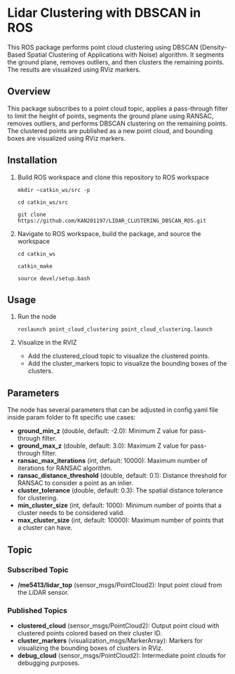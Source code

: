 # Lidar Clustering with DBSCAN in ROS
This ROS package performs point cloud clustering using DBSCAN (Density-Based Spatial Clustering of Applications with Noise) algorithm. It segments the ground plane, removes outliers, and then clusters the remaining points. The results are visualized using RViz markers.

## Overview
This package subscribes to a point cloud topic, applies a pass-through filter to limit the height of points, segments the ground plane using RANSAC, removes outliers, and performs DBSCAN clustering on the remaining points. The clustered points are published as a new point cloud, and bounding boxes are visualized using RViz markers.

## Installation
1. Build ROS workspace and clone this repository to ROS workspace

       mkdir ~catkin_ws/src -p

       cd catkin_ws/src

       git clone https://github.com/KAN201197/LIDAR_CLUSTERING_DBSCAN_ROS.git

2. Navigate to ROS workspace, build the package, and source the workspace

       cd catkin_ws

       catkin_make

       source devel/setup.bash

## Usage
1. Run the node

       roslaunch point_cloud_clustering point_cloud_clustering.launch

2. Visualize in the RVIZ
   
   - Add the clustered_cloud topic to visualize the clustered points.
   - Add the cluster_markers topic to visualize the bounding boxes of the clusters.

## Parameters
The node has several parameters that can be adjusted in config.yaml file inside param folder to fit specific use cases:

- **ground_min_z** (double, default: -2.0): Minimum Z value for pass-through filter.
- **ground_max_z** (double, default: 3.0): Maximum Z value for pass-through filter.
- **ransac_max_iterations** (int, default: 10000): Maximum number of iterations for RANSAC algorithm.
- **ransac_distance_threshold** (double, default: 0.1): Distance threshold for RANSAC to consider a point as an inlier.
- **cluster_tolerance** (double, default: 0.3): The spatial distance tolerance for clustering.
- **min_cluster_size** (int, default: 1000): Minimum number of points that a cluster needs to be considered valid.
- **max_cluster_size** (int, default: 10000): Maximum number of points that a cluster can have.

## Topic

### Subscribed Topic
- **/me5413/lidar_top** (sensor_msgs/PointCloud2): Input point cloud from the LiDAR sensor.

### Published Topics
- **clustered_cloud** (sensor_msgs/PointCloud2): Output point cloud with clustered points colored based on their cluster ID.
- **cluster_markers** (visualization_msgs/MarkerArray): Markers for visualizing the bounding boxes of clusters in RViz.
- **debug_cloud** (sensor_msgs/PointCloud2): Intermediate point clouds for debugging purposes.    
